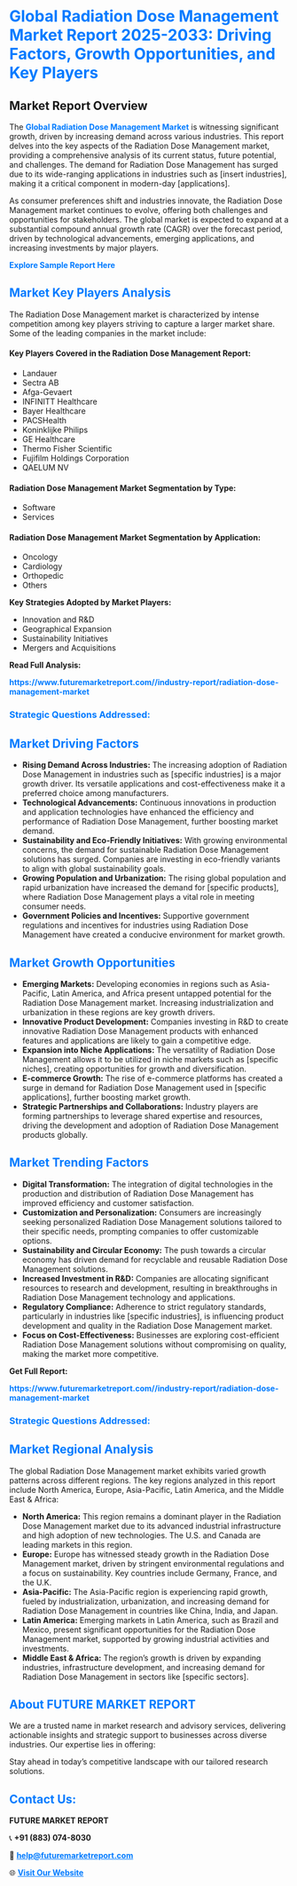<h1 style="color: #007BFF;">Global Radiation Dose Management Market Report 2025-2033: Driving Factors, Growth Opportunities, and Key Players</h1>

<section id="overview">
<h2>Market Report Overview</h2>
<p>The <a href="https://www.futuremarketreport.com//industry-report/radiation-dose-management-market" style="color: #007BFF; text-decoration: none;"><strong>Global Radiation Dose Management Market</strong></a> is witnessing significant growth, driven by increasing demand across various industries. This report delves into the key aspects of the Radiation Dose Management market, providing a comprehensive analysis of its current status, future potential, and challenges. The demand for Radiation Dose Management has surged due to its wide-ranging applications in industries such as [insert industries], making it a critical component in modern-day [applications].</p>
<p>As consumer preferences shift and industries innovate, the Radiation Dose Management market continues to evolve, offering both challenges and opportunities for stakeholders. The global market is expected to expand at a substantial compound annual growth rate (CAGR) over the forecast period, driven by technological advancements, emerging applications, and increasing investments by major players.</p>
</section>

<section id="overview">
<p><a href="https://www.futuremarketreport.com//request-sample/reportId=60340" style="color: #007BFF; text-decoration: none;"><strong>Explore Sample Report Here</strong></a></p>
</section>

<section id="key-players">
<h2 style="color: #007BFF;">Market Key Players Analysis</h2>
<p>The Radiation Dose Management market is characterized by intense competition among key players striving to capture a larger market share. Some of the leading companies in the market include:</p>
<h4>Key Players Covered in the Radiation Dose Management Report:</h4>
<ul><li>Landauer</li><li>Sectra AB</li><li>Afga-Gevaert</li><li>INFINITT Healthcare</li><li>Bayer Healthcare</li><li>PACSHealth</li><li>Koninklijke Philips</li><li>GE Healthcare</li><li>Thermo Fisher Scientific</li><li>Fujifilm Holdings Corporation</li><li>QAELUM NV</li></ul>
<h4>Radiation Dose Management Market Segmentation by Type:</h4>
<ul><li>Software</li><li>Services</li></ul>

<h4>Radiation Dose Management Market Segmentation by Application:</h4>
<ul><li>Oncology</li><li>Cardiology</li><li>Orthopedic</li><li>Others</li></ul>
<p><strong>Key Strategies Adopted by Market Players:</strong></p>
<ul>
<li>Innovation and R&D</li>
<li>Geographical Expansion</li>
<li>Sustainability Initiatives</li>
<li>Mergers and Acquisitions</li>
</ul>
</section>

<section>
<p><strong>Read Full Analysis: </strong></p><a href="https://www.futuremarketreport.com//industry-report/radiation-dose-management-market" style="color: #007BFF; text-decoration: none;"><strong>https://www.futuremarketreport.com//industry-report/radiation-dose-management-market</strong></a>
<h3 style="color: #007BFF;">Strategic Questions Addressed:</h3>
</section>

<section id="driving-factors">
<h2 style="color: #007BFF;">Market Driving Factors</h2>
<ul>
<li><strong>Rising Demand Across Industries:</strong> The increasing adoption of Radiation Dose Management in industries such as [specific industries] is a major growth driver. Its versatile applications and cost-effectiveness make it a preferred choice among manufacturers.</li>
<li><strong>Technological Advancements:</strong> Continuous innovations in production and application technologies have enhanced the efficiency and performance of Radiation Dose Management, further boosting market demand.</li>
<li><strong>Sustainability and Eco-Friendly Initiatives:</strong> With growing environmental concerns, the demand for sustainable Radiation Dose Management solutions has surged. Companies are investing in eco-friendly variants to align with global sustainability goals.</li>
<li><strong>Growing Population and Urbanization:</strong> The rising global population and rapid urbanization have increased the demand for [specific products], where Radiation Dose Management plays a vital role in meeting consumer needs.</li>
<li><strong>Government Policies and Incentives:</strong> Supportive government regulations and incentives for industries using Radiation Dose Management have created a conducive environment for market growth.</li>
</ul>
</section>

<section id="growth-opportunities">
<h2 style="color: #007BFF;">Market Growth Opportunities</h2>
<ul>
<li><strong>Emerging Markets:</strong> Developing economies in regions such as Asia-Pacific, Latin America, and Africa present untapped potential for the Radiation Dose Management market. Increasing industrialization and urbanization in these regions are key growth drivers.</li>
<li><strong>Innovative Product Development:</strong> Companies investing in R&D to create innovative Radiation Dose Management products with enhanced features and applications are likely to gain a competitive edge.</li>
<li><strong>Expansion into Niche Applications:</strong> The versatility of Radiation Dose Management allows it to be utilized in niche markets such as [specific niches], creating opportunities for growth and diversification.</li>
<li><strong>E-commerce Growth:</strong> The rise of e-commerce platforms has created a surge in demand for Radiation Dose Management used in [specific applications], further boosting market growth.</li>
<li><strong>Strategic Partnerships and Collaborations:</strong> Industry players are forming partnerships to leverage shared expertise and resources, driving the development and adoption of Radiation Dose Management products globally.</li>
</ul>
</section>

<section id="trending-factors">
<h2 style="color: #007BFF;">Market Trending Factors</h2>
<ul>
<li><strong>Digital Transformation:</strong> The integration of digital technologies in the production and distribution of Radiation Dose Management has improved efficiency and customer satisfaction.</li>
<li><strong>Customization and Personalization:</strong> Consumers are increasingly seeking personalized Radiation Dose Management solutions tailored to their specific needs, prompting companies to offer customizable options.</li>
<li><strong>Sustainability and Circular Economy:</strong> The push towards a circular economy has driven demand for recyclable and reusable Radiation Dose Management solutions.</li>
<li><strong>Increased Investment in R&D:</strong> Companies are allocating significant resources to research and development, resulting in breakthroughs in Radiation Dose Management technology and applications.</li>
<li><strong>Regulatory Compliance:</strong> Adherence to strict regulatory standards, particularly in industries like [specific industries], is influencing product development and quality in the Radiation Dose Management market.</li>
<li><strong>Focus on Cost-Effectiveness:</strong> Businesses are exploring cost-efficient Radiation Dose Management solutions without compromising on quality, making the market more competitive.</li>
</ul>
</section>

<section>
<p><strong>Get Full Report: </strong></p><a href="https://www.futuremarketreport.com//industry-report/radiation-dose-management-market" style="color: #007BFF; text-decoration: none;"><strong>https://www.futuremarketreport.com//industry-report/radiation-dose-management-market</strong></a>
<h3 style="color: #007BFF;">Strategic Questions Addressed:</h3>
</section>


<section id="regional-analysis">
<h2 style="color: #007BFF;">Market Regional Analysis</h2>
<p>The global Radiation Dose Management market exhibits varied growth patterns across different regions. The key regions analyzed in this report include North America, Europe, Asia-Pacific, Latin America, and the Middle East & Africa:</p>
<ul>
<li><strong>North America:</strong> This region remains a dominant player in the Radiation Dose Management market due to its advanced industrial infrastructure and high adoption of new technologies. The U.S. and Canada are leading markets in this region.</li>
<li><strong>Europe:</strong> Europe has witnessed steady growth in the Radiation Dose Management market, driven by stringent environmental regulations and a focus on sustainability. Key countries include Germany, France, and the U.K.</li>
<li><strong>Asia-Pacific:</strong> The Asia-Pacific region is experiencing rapid growth, fueled by industrialization, urbanization, and increasing demand for Radiation Dose Management in countries like China, India, and Japan.</li>
<li><strong>Latin America:</strong> Emerging markets in Latin America, such as Brazil and Mexico, present significant opportunities for the Radiation Dose Management market, supported by growing industrial activities and investments.</li>
<li><strong>Middle East & Africa:</strong> The region’s growth is driven by expanding industries, infrastructure development, and increasing demand for Radiation Dose Management in sectors like [specific sectors].</li>
</ul>
</section>

<footer>
<h2 style="color: #007BFF;">About FUTURE MARKET REPORT</h2>
<p>We are a trusted name in market research and advisory services, delivering actionable insights and strategic support to businesses across diverse industries. Our expertise lies in offering:</p>

<p>Stay ahead in today’s competitive landscape with our tailored research solutions.</p>

<h2 style="color: #007BFF;">Contact Us:</h2>
<p><strong>FUTURE MARKET REPORT</strong></p>
<p>📞 <strong>+91 (883) 074-8030</strong></p>
<p>📧 <strong><a href="mailto:help@futuremarketreport.com" style="color: #007BFF;">help@futuremarketreport.com</a></strong></p>
<p>🌐 <strong><a href="https://www.futuremarketreport.com/" style="color: #007BFF;">Visit Our Website</a></strong></p>
</footer>